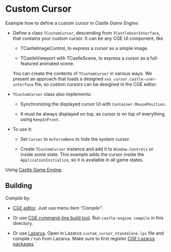 # Custom Cursor

Example how to define a custom cursor in _Castle Game Engine_.

- Define a class `TCustomCursor`, descending from `TCastleUserInterface`, that contains your custom cursor. It can be any CGE UI component, like

    - TCastleImageControl, to express a cursor as a simple image.

    - TCastleViewport with TCastleScene, to express a cursor as a full-featured animated scene.

    You can create the contents of `TCustomCursor` in various ways. We present an approach that loads a designed `xxx_cursor.castle-user-interface` file, so custom cursors can be designed in the CGE editor.

- `TCustomCursor` class also implements:

    - Synchronizing the displayed cursor UI with `Container.MousePosition`.

    - It must be always displayed on top, as cursor is on top of everything, using `KeepInFront`.

- To use it:

    - Set `Cursor` to `mcForceNone` to hide the system cursor.

    - Create `TCustomCursor` instance and add it to `Window.Controls` or inside some state. This example adds the cursor inside the `ApplicationInitialize`, so it is available in all game states.

Using [Castle Game Engine](https://castle-engine.io/).

## Building

Compile by:

- [CGE editor](https://castle-engine.io/manual_editor.php). Just use menu item _"Compile"_.

- Or use [CGE command-line build tool](https://castle-engine.io/build_tool). Run `castle-engine compile` in this directory.

- Or use [Lazarus](https://www.lazarus-ide.org/). Open in Lazarus `custom_cursor_standalone.lpi` file and compile / run from Lazarus. Make sure to first register [CGE Lazarus packages](https://castle-engine.io/lazarus).`
